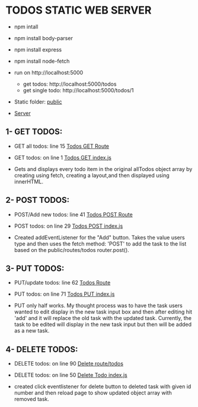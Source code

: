 # TODOS STATIC WEB SERVER
- npm intall
- npm install body-parser
- npm install express
- npm install node-fetch

- run on http://localhost:5000
    - get todos: http://localhost:5000/todos
    - get single todo: http://localhost:5000/todos/1

- Static folder: [public](https://github.com/maggiemcc/todo-static-api/blob/master/public)

* [Server](https://github.com/maggiemcc/todo-static-api/blob/master/server.js)

## 1- GET TODOS:
- GET all todos: line 15
[Todos GET Route](https://github.com/maggiemcc/todo-static-api/blob/master/routes/todos.js)

- GET todos: on line 1
[Todos GET index.js](https://github.com/maggiemcc/todo-static-api/blob/master/public/index.js)
- Gets and displays every todo item in the original allTodos object array by creating using fetch, creating a layout,and then displayed using innerHTML.

   
## 2- POST TODOS:
- POST/Add new todos: line 41
[Todos POST Route](https://github.com/maggiemcc/todo-static-api/blob/master/routes/todos.js)

- POST todos: on line 29
[Todos POST index.js](https://github.com/maggiemcc/todo-static-api/blob/master/public/index.js)
- Created addEventListener for the "Add" button. Takes the value users type and then uses the fetch method: 'POST' to add the task to the list based on the public/routes/todos router.post().


## 3- PUT TODOS:
- PUT/update todos: line 62
[Todos Route](https://github.com/maggiemcc/todo-static-api/blob/master/routes/todos.js)

- PUT todos: on line 71
[Todos PUT index.js](https://github.com/maggiemcc/todo-static-api/blob/master/public/index.js)

- PUT only half works. My thought process was to have the task users wanted to edit display in the new task input box and then after editing hit 'add' and it will replace the old task with the updated task. Currently, the task to be edited will display in the new task input but then will be added as a new task.

## 4- DELETE TODOS:
- DELETE todos: on line 90
[Delete route/todos](https://github.com/maggiemcc/todo-static-api/blob/master/routes/todos.js)

- DELETE todos: on line 50
[Delete Todo index.js](https://github.com/maggiemcc/todo-static-api/blob/master/public/index.js)
 - created click eventlistener for delete button to deleted task with given id number and then reload page to show updated object array with removed task.